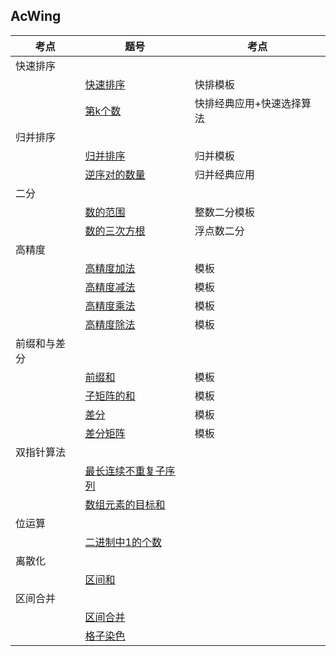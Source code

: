 ## AcWing

|考点|题号|考点|
|--|--|--|
|快速排序|
| |[快速排序](https://github.com/Y-puyu/AcWing/blob/master/basic-algorithm/unit1-basic-algorithm/quick_sort.cpp)|快排模板|
| |[第k个数](https://github.com/Y-puyu/AcWing/blob/master/basic-algorithm/unit1-basic-algorithm/partation.cpp)|快排经典应用+快速选择算法|
|归并排序|
| |[归并排序](https://github.com/Y-puyu/AcWing/blob/master/basic-algorithm/unit1-basic-algorithm/merge_sort.cpp)|归并模板|
| |[逆序对的数量](https://github.com/Y-puyu/AcWing/blob/master/basic-algorithm/unit1-basic-algorithm/merge_inversion.cpp)|归并经典应用|
|二分|
| |[数的范围](https://github.com/Y-puyu/AcWing/blob/master/basic-algorithm/unit1-basic-algorithm/Integer_dichotomy.cpp)|整数二分模板|
| |[数的三次方根](https://github.com/Y-puyu/AcWing/blob/master/basic-algorithm/unit1-basic-algorithm/Integer_dichotomy.cpp)|浮点数二分|
|高精度|
| |[高精度加法](https://github.com/Y-puyu/AcWing/blob/master/basic-algorithm/unit1-basic-algorithm/high_add.cpp)|模板|
| |[高精度减法](https://github.com/Y-puyu/AcWing/blob/master/basic-algorithm/unit1-basic-algorithm/high_sub.cpp)|模板|
| |[高精度乘法](https://github.com/Y-puyu/AcWing/blob/master/basic-algorithm/unit1-basic-algorithm/high_mul.cpp)|模板|
| |[高精度除法](https://github.com/Y-puyu/AcWing/blob/master/basic-algorithm/unit1-basic-algorithm/high_div.cpp)|模板|
|前缀和与差分|
| |[前缀和](https://github.com/Y-puyu/AcWing/blob/master/basic-algorithm/unit1-basic-algorithm/pre_sum.cpp)|模板|
| |[子矩阵的和](https://github.com/Y-puyu/AcWing/blob/master/basic-algorithm/unit1-basic-algorithm/2_pre_sum.cpp)|模板|
| |[差分](https://github.com/Y-puyu/AcWing/blob/master/basic-algorithm/unit1-basic-algorithm/difference.cpp)|模板|
| |[差分矩阵](https://github.com/Y-puyu/AcWing/blob/master/basic-algorithm/unit1-basic-algorithm/2_difference.cpp)|模板|
|双指针算法| |
| |[最长连续不重复子序列](https://github.com/Y-puyu/AcWing/blob/master/basic-algorithm/unit1-basic-algorithm/two_point.cpp)
| |[数组元素的目标和](https://github.com/Y-puyu/AcWing/blob/master/basic-algorithm/unit1-basic-algorithm/two_sum.cpp)
|位运算|
| |[二进制中1的个数](https://github.com/Y-puyu/AcWing/commit/7876a3f3859b47be0e49643b3f7e2c8c5a815bc8)
|离散化| |
| |[区间和](https://github.com/Y-puyu/AcWing/blob/master/basic-algorithm/unit1-basic-algorithm/interval_sum.cpp)
|区间合并| |
| |[区间合并](https://github.com/Y-puyu/AcWing/blob/master/basic-algorithm/unit1-basic-algorithm/interval_merge.cpp)
| |[格子染色](https://github.com/Y-puyu/AcWing/blob/master/basic-algorithm/unit1-basic-algorithm/interval_merge.cpp)
